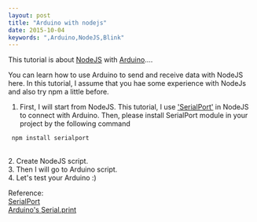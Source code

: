 ```yaml
---
layout: post
title: "Arduino with nodejs"
date: 2015-10-04
keywords: ",Arduino,NodeJS,Blink"
---
```


This tutorial is about [NodeJS](https://nodejs.org/en/) with [Arduino](https://www.arduino.cc/)....

You can learn how to use Arduino to send and receive data with NodeJS here.
In this tutorial, I assume that you hae some experience with NodeJs and also try npm a little before.

1. First, I will start from NodeJS. This tutorial, I use ['SerialPort'](https://www.npmjs.com/package/serialport) in NodeJS to connect with Arduino. Then, please install SerialPort module in your project by the following command
```shell
 npm install serialport
```
<br/>
2. Create NodeJS script. 
<script src="https://gist.github.com/auycro/71210f1787be4c228e8e.js"></script>
<br/>
3. Then I will go to Arduino script.
<script src="https://gist.github.com/auycro/66ad03add77505ba442c.js"></script>
<br/>
4. Let's test your Arduino :)

Reference: <br/>
[SerialPort](https://www.npmjs.com/package/serialport)  <br/>
[Arduino's Serial.print](https://www.arduino.cc/en/Serial/Print)
